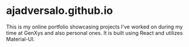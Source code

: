 # ajadversalo.github.io
This is my online portfolio showcasing projects I've worked on during my time at GenXys and also personal ones. It is built using React and utilizes Material-UI.
